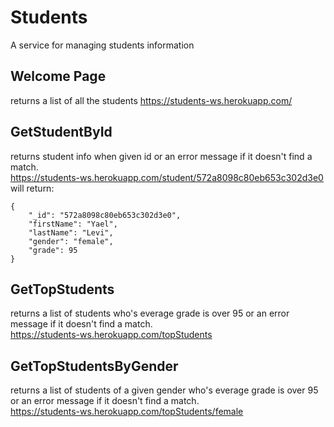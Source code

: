 # Students
A service for managing students information

## Welcome Page
returns a list of all the students
https://students-ws.herokuapp.com/

## GetStudentById
returns student info when given id or an error message 
if it doesn't find a match.</br>
https://students-ws.herokuapp.com/student/572a8098c80eb653c302d3e0
will return:

    {
        "_id": "572a8098c80eb653c302d3e0",
        "firstName": "Yael",
        "lastName": "Levi",
        "gender": "female",
        "grade": 95
    }

## GetTopStudents
returns a list of students who's everage grade is over 95 
or an error message if it doesn't find a match.</br>
https://students-ws.herokuapp.com/topStudents

## GetTopStudentsByGender
returns a list of students of a given gender 
who's everage grade is over 95 or an error message if it doesn't find a match.</br>
https://students-ws.herokuapp.com/topStudents/female

